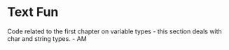 # Text Fun

Code related to the first chapter on variable types - this section deals with char and string types. - AM